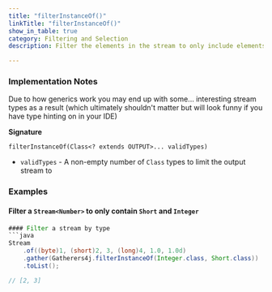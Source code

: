 ```yaml
---
title: "filterInstanceOf()"
linkTitle: "filterInstanceOf()"
show_in_table: true
category: Filtering and Selection
description: Filter the elements in the stream to only include elements of the given types.

---
```


### Implementation Notes

Due to how generics work you may end up with some... interesting stream types as a result (which ultimately shouldn't
matter but will look funny if you have type hinting on in your IDE)

**Signature**

`filterInstanceOf(Class<? extends OUTPUT>... validTypes)`

* `validTypes` - A non-empty number of `Class` types to limit the output stream to

### Examples

#### Filter a `Stream<Number>` to only contain `Short` and `Integer`

```java
#### Filter a stream by type
```java
Stream
    .of((byte)1, (short)2, 3, (long)4, 1.0, 1.0d)
    .gather(Gatherers4j.filterInstanceOf(Integer.class, Short.class))
    .toList();

// [2, 3]
```
